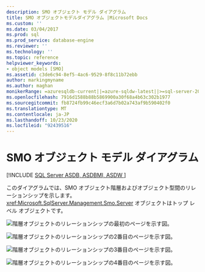 ```yaml
---
description: SMO オブジェクト モデル ダイアグラム
title: SMO オブジェクトモデルダイアグラム |Microsoft Docs
ms.custom: ''
ms.date: 03/04/2017
ms.prod: sql
ms.prod_service: database-engine
ms.reviewer: ''
ms.technology: ''
ms.topic: reference
helpviewer_keywords:
- object models [SMO]
ms.assetid: c3de6c94-8ef5-4ac6-9529-8f8c11b72ebb
author: markingmyname
ms.author: maghan
monikerRange: =azuresqldb-current||=azure-sqldw-latest||>=sql-server-2016||=sqlallproducts-allversions||>=sql-server-linux-2017||=azuresqldb-mi-current
ms.openlocfilehash: 7916d1588b88b5869900a30f68a4b63c302b1977
ms.sourcegitcommit: fb8724fb99c46ecf3a6d7b02a743af9b590402f0
ms.translationtype: MT
ms.contentlocale: ja-JP
ms.lasthandoff: 10/23/2020
ms.locfileid: "92439516"
---
```

# <a name="smo-object-model-diagram"></a>SMO オブジェクト モデル ダイアグラム
[!INCLUDE [SQL Server ASDB, ASDBMI, ASDW ](../../includes/applies-to-version/sql-asdb-asdbmi-asa.md)]

  このダイアグラムでは、SMO オブジェクト階層およびオブジェクト型間のリレーションシップを示します。 <xref:Microsoft.SqlServer.Management.Smo.Server> オブジェクトはトップ レベル オブジェクトです。  
  
 ![階層オブジェクトのリレーションシップの最初のページを示す図。](../../relational-databases/server-management-objects-smo/media/object-diagram.gif "階層リレーションシップ")  
  
 ![階層オブジェクトのリレーションシップの2番目のページを示す図。](../../relational-databases/server-management-objects-smo/media/object-diagram-02.gif "オブジェクト モデル、階層を示すツリー ビュー")  
  
 ![階層オブジェクトのリレーションシップの3番目のページを示す図。](../../relational-databases/server-management-objects-smo/media/object-diagram-03.gif "オブジェクト モデル、階層を示すツリー ビュー")  
  
 ![階層オブジェクトのリレーションシップの4番目のページを示す図。](../../relational-databases/server-management-objects-smo/media/object-diagram-04.gif "オブジェクト モデル、階層を示すツリー ビュー")  
  
  
